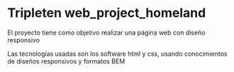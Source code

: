 # Tripleten web_project_homeland

<p>El proyecto tiene como objetivo realizar una página web con diseño responsivo</p>
<p>Las tecnologías usadas son los software html y css, usando conocimientos de diseños responsivos y formatos BEM</p>
